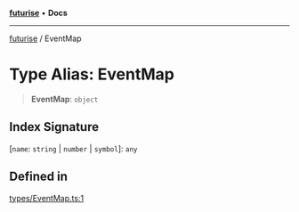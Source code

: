 [**futurise**](../README.md) • **Docs**

***

[futurise](../README.md) / EventMap

# Type Alias: EventMap

> **EventMap**: `object`

## Index Signature

 \[`name`: `string` \| `number` \| `symbol`\]: `any`

## Defined in

[types/EventMap.ts:1](https://github.com/nevoland/futurise/blob/63f48b6115a80787f9d38f76cd4d2ba6aa6e217f/lib/types/EventMap.ts#L1)
